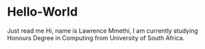 # Hello-World
Just read me
Hi, name is Lawrence Mmethi, I am currently studying Honours Degree in Computing from University of South Africa.
